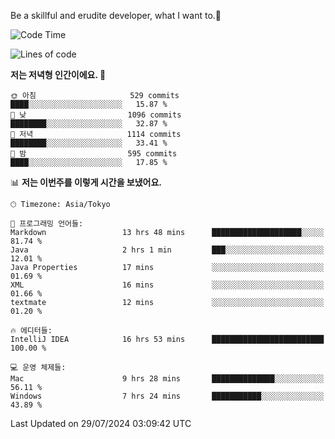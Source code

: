 Be a skillful and erudite developer, what I want to.👶

<!--START_SECTION:waka-->
![Code Time](http://img.shields.io/badge/Code%20Time-1%2C100%20hrs%2051%20mins-blue)

![Lines of code](https://img.shields.io/badge/%EC%A0%80%EB%8A%94%20%EC%97%AC%ED%83%9C%EA%B9%8C%EC%A7%80%20-2.7%20million%20%EC%A4%84%EC%9D%98%20%EC%BD%94%EB%93%9C%EB%A5%BC%20%EC%9E%91%EC%84%B1%ED%96%88%EC%96%B4%EC%9A%94.-blue)

**저는 저녁형 인간이에요. 🦉** 

```text
🌞 아침                     529 commits         ████░░░░░░░░░░░░░░░░░░░░░   15.87 % 
🌆 낮　                     1096 commits        ████████░░░░░░░░░░░░░░░░░   32.87 % 
🌃 저녁                     1114 commits        ████████░░░░░░░░░░░░░░░░░   33.41 % 
🌙 밤　                     595 commits         ████░░░░░░░░░░░░░░░░░░░░░   17.85 % 
```


📊 **저는 이번주를 이렇게 시간을 보냈어요.** 

```text
🕑︎ Timezone: Asia/Tokyo

💬 프로그래밍 언어들: 
Markdown                 13 hrs 48 mins      ████████████████████░░░░░   81.74 % 
Java                     2 hrs 1 min         ███░░░░░░░░░░░░░░░░░░░░░░   12.01 % 
Java Properties          17 mins             ░░░░░░░░░░░░░░░░░░░░░░░░░   01.69 % 
XML                      16 mins             ░░░░░░░░░░░░░░░░░░░░░░░░░   01.66 % 
textmate                 12 mins             ░░░░░░░░░░░░░░░░░░░░░░░░░   01.20 % 

🔥 에디터들: 
IntelliJ IDEA            16 hrs 53 mins      █████████████████████████   100.00 % 

💻 운영 체제들: 
Mac                      9 hrs 28 mins       ██████████████░░░░░░░░░░░   56.11 % 
Windows                  7 hrs 24 mins       ███████████░░░░░░░░░░░░░░   43.89 % 
```


 Last Updated on 29/07/2024 03:09:42 UTC
<!--END_SECTION:waka-->
